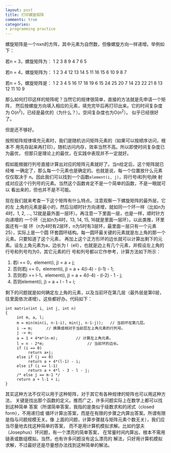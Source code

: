 ```yaml
---
layout: post
title: 打印螺旋矩阵
comments: true
categories:
- programming practice
---
```


螺旋矩阵是一个nxn的方阵，其中元素为自然数，但像螺旋方向一样递增。举例如下：

若n = 3，螺旋矩阵为：
    1   2   3
    8   9   4
    7   6   5
<!--more-->

若n = 4，螺旋矩阵为：
     1   2   3   4
    12  13  14   5
    11  16  15   6
    10   9   8   7

若n = 5，螺旋矩阵是：
     1   2   3   4   5
    16  17  18  19   6
    15  24  25  20   7
    14  23  22  21   8
    13  12  11  10   9

那么如何打印这样的矩阵呢？当然它的规律很简单，直接的方法就是先申请一个矩阵，
然后按螺旋方向填入相应的元素，填充完毕后再打印出来。它的时间复杂度为
O(n<sup>2</sup>)，已经是最优的（为什么？）。空间复杂度也为O(n<sup>2</sup>）。
似乎已经很好了。

但是还不够好。

按照矩阵规律填充元素时，我们是随机访问矩阵元素的（如果可以按顺序访问，根本不
用先存起来再打印）。随机访问内存，效率当然不高。所以即使时间复杂度已为最优，
但那只是理论上的最优，在实践中表现并不一定就好。

假如能根据行列号直接计算出对应的矩阵元素就好了。当n给定后，这个矩阵就已经唯
一确定了，那么每一个元素也是确定的。也就是说，每一个位置放什么元素仅仅取决于
n。因此我们可以找到一个函数`element(i, j)`，将行号i和列号j映
射成对应这个行列号的元素。当然这个函数肯定不是一个简单的函数，不是一眼就可以
看出来的，但也并不是不可能。

现在我们就来考查一下这个矩阵有什么特点。注意观察一下螺旋矩阵的最外层，它的左
上角的元素是最小的，然后沿顺时针方向递增，就如同一个环一样（比如n为4时，1,
2, ..., 12就是最外面一层环）。再注意一下里面一层，也是一样，顺时针方向递增的
一个环（比如n为4时，13, 14, 15, 16就是里面一层环）。以此类推，环里面还有一层
环（n为4时有2层环，n为5时有3层环，最里面一层只有一个元素25），实际上是一个圆
环套圆环结构。每一圆环最关键的元素就是左上角的那一个元素。只要知道了这个元素，
再加上这个正方形环的边长就可以计算出剩下的元素。设左上角元素为a，边长为
l（ell），也就是边上有几个元素，并假设左上角的行号和列号均为0，其它元素的行
号和列号都以它作参考，计算方法如下所示：

1.  若i == 0，element(i, j) = a + j;
2.  否则若j == 0，element(i, j) = a + 4(l-4) - (i-1) - 1;
3.  否则若i == l-1，element(i, j) = a + 4(l-4) - (l-2) - 1 - j;
4.  否则element(i, j) = a + l - 1 + i;

剩下的问题就是如何确定左上角的元素，以及当前环在第几层（最外层是第0层，往里面依次递增）。这些都好办。代码如下：

    int matrix(int i, int j, int n)
    {
         int m, a, l;
         m = min(min(i, n-1-i), min(j, n-1-j));   // 当前环在第几层。
         i -= m;      // 换算成相对于当前层左上角元素的行列号。
         j -= m;
         a = 1 + 4*m*(n-m);        // 计算左上角元素。
         l = n - 2*m;                   // 当前环的边长。
         if (i == 0)
              return a+j;
         else if (j == 0)
              return a + 4*(l-1) - i;
         else if (i == l-1)
              return a + 4*l - 3 - l - j;
         /* else j == m-1 */
         return a + l-1 + i;
    }

其实这种方法不仅可以用于这种矩阵，对于其它有各种规律的矩阵也可以用这种方法，
关键是找出那个函数的定义。推而广之，许多问题实际上在数学上都可以找到这种简单
答案（所谓简单答案，我指的是类似于级数求和的闭式（closed form），不用递归或
循环计算出答案，而是在有限的步骤之内算出答案。所谓有限是指与问题规模无关。像
上面的问题，计算步骤就与矩阵元素个数无关），我们应当尽量地去找这种简单的答案，
而不是用计算机模拟求解。比如约瑟夫（Josephus）环问题，有一个漂亮的简单答案，
在常量时间内算出，根本不需用链表或数组模拟。当然，也有许多问题没有这么漂亮的
解法，只好用计算机模拟求解，不过最好还是尽量想办法找到这种简单的解法。
